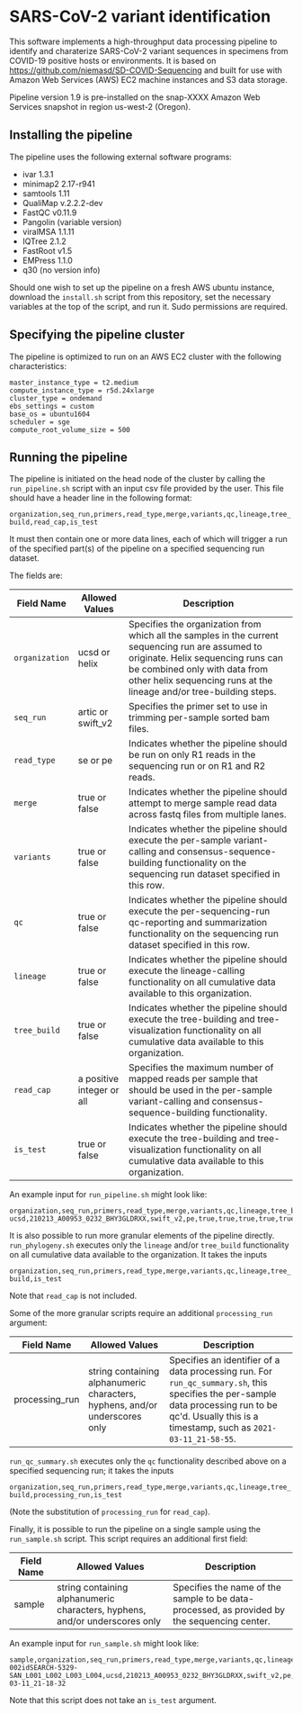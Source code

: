 # SARS-CoV-2 variant identification

This software implements a high-throughput data processing pipeline to identify and charaterize SARS-CoV-2 variant sequences in specimens from COVID-19 positive hosts or environments.  It is based on https://github.com/niemasd/SD-COVID-Sequencing and built for use with Amazon Web Services (AWS) EC2 machine instances and S3 data storage.

Pipeline version 1.9 is pre-installed on the snap-XXXX Amazon Web Services snapshot in region us-west-2 (Oregon).  

## Installing the pipeline
The pipeline uses the following external software programs:

* ivar 1.3.1
* minimap2 2.17-r941
* samtools 1.11
* QualiMap v.2.2.2-dev
* FastQC v0.11.9
* Pangolin (variable version)
* viralMSA 1.1.11
* IQTree 2.1.2
* FastRoot v1.5
* EMPress 1.1.0
* q30 (no version info)

Should one wish to set up the pipeline on a fresh AWS ubuntu instance, download the `install.sh` script from this repository, set the 
necessary variables at the top of the script, and run it. Sudo permissions are required.

## Specifying the pipeline cluster

The pipeline is optimized to run on an AWS EC2 cluster with the following characteristics:
```
master_instance_type = t2.medium
compute_instance_type = r5d.24xlarge
cluster_type = ondemand
ebs_settings = custom
base_os = ubuntu1604
scheduler = sge
compute_root_volume_size = 500
```


## Running the pipeline

The pipeline is initiated on the head node of the cluster by calling the `run_pipeline.sh` script with an input csv file provided by the user.  This file should have a header line in the following format:

`organization,seq_run,primers,read_type,merge,variants,qc,lineage,tree_build,read_cap,is_test`

It must then contain one or more data lines, each of which will trigger a run of the specified part(s) of the pipeline on a specified sequencing run dataset.

The fields are:

|Field Name|Allowed Values|Description|
|----------|--------------|-----------|
|`organization`|ucsd or helix|Specifies the organization from which all the samples in the current sequencing run are assumed to originate.  Helix sequencing runs can be combined only with data from other helix sequencing runs at the lineage and/or tree-building steps.|
|`seq_run`|artic or swift_v2|Specifies the primer set to use in trimming per-sample sorted bam files.|
|`read_type`|se or pe|Indicates whether the pipeline should be run on only R1 reads in the sequencing run or on R1 and R2 reads.|
|`merge`|true or false|Indicates whether the pipeline should attempt to merge sample read data across fastq files from multiple lanes.|
|`variants`|true or false|Indicates whether the pipeline should execute the per-sample variant-calling and consensus-sequence-building functionality on the sequencing run dataset specified in this row.|
|`qc`|true or false|Indicates whether the pipeline should execute the per-sequencing-run qc-reporting and summarization functionality on the sequencing run dataset specified in this row.|
|`lineage`|true or false|Indicates whether the pipeline should execute the lineage-calling functionality on all cumulative data available to this organization.|
|`tree_build`|true or false|Indicates whether the pipeline should execute the tree-building and tree-visualization functionality on all cumulative data available to this organization.|
|`read_cap`|a positive integer or all|Specifies the maximum number of mapped reads per sample that should be used in the per-sample variant-calling and consensus-sequence-building functionality.|
|`is_test`|true or false|Indicates whether the pipeline should execute the tree-building and tree-visualization functionality on all cumulative data available to this organization.|


An example input for `run_pipeline.sh` might look like:

```
organization,seq_run,primers,read_type,merge,variants,qc,lineage,tree_build,read_cap,is_test
ucsd,210213_A00953_0232_BHY3GLDRXX,swift_v2,pe,true,true,true,true,true,all,false
```

It is also possible to run more granular elements of the pipeline directly.  
`run_phylogeny.sh` executes only the `lineage` and/or `tree_build` functionality on all cumulative data available to the organization. It takes the inputs

`organization,seq_run,primers,read_type,merge,variants,qc,lineage,tree_build,is_test`

Note that `read_cap` is not included.

Some of the more granular scripts require an additional `processing_run` argument:

|Field Name|Allowed Values|Description|
|----------|--------------|-----------|
|processing_run|string containing alphanumeric characters, hyphens, and/or underscores only|Specifies an identifier of a data processing run.  For `run_qc_summary.sh`, this specifies the per-sample data processing run to be qc'd. Usually this is a timestamp, such as `2021-03-11_21-58-55`.|

`run_qc_summary.sh` executes only the `qc` functionality described above on a specified sequencing run; it takes the inputs

`organization,seq_run,primers,read_type,merge,variants,qc,lineage,tree_build,processing_run,is_test`

(Note the substitution of `processing_run` for `read_cap`).

Finally, it is possible to run the pipeline on a single sample using the `run_sample.sh` script.  This script requires an additional first field:


|Field Name|Allowed Values|Description|
|----------|--------------|-----------|
|sample|string containing alphanumeric characters, hyphens, and/or underscores only|Specifies the name of the sample to be data-processed, as provided by the sequencing center.|

An example input for `run_sample.sh` might look like:

```
sample,organization,seq_run,primers,read_type,merge,variants,qc,lineage,tree_build,read_cap,processing_run
002idSEARCH-5329-SAN_L001_L002_L003_L004,ucsd,210213_A00953_0232_BHY3GLDRXX,swift_v2,pe,true,true,true,true,true,all,2021-03-11_21-18-32
```
Note that this script does not take an `is_test` argument.
